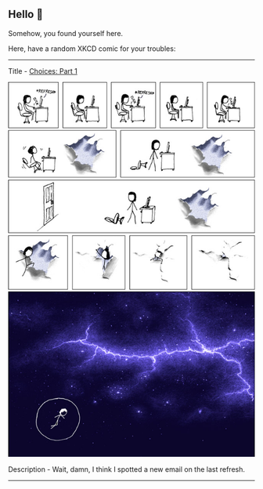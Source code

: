 ## Hello 👀

Somehow, you found yourself here.

Here, have a random XKCD comic for your troubles:

-----------------------------------

Title - [Choices: Part 1](https://xkcd.com/264)

![Choices: Part 1](./random_comic.png)

Description - Wait, damn, I think I spotted a new email on the last refresh.

-----------------------------------